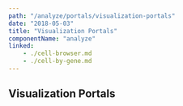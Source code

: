 ```yaml
---
path: "/analyze/portals/visualization-portals"
date: "2018-05-03"
title: "Visualization Portals"
componentName: "analyze"
linked:
    - ./cell-browser.md
    - ./cell-by-gene.md
---
```


## Visualization Portals
